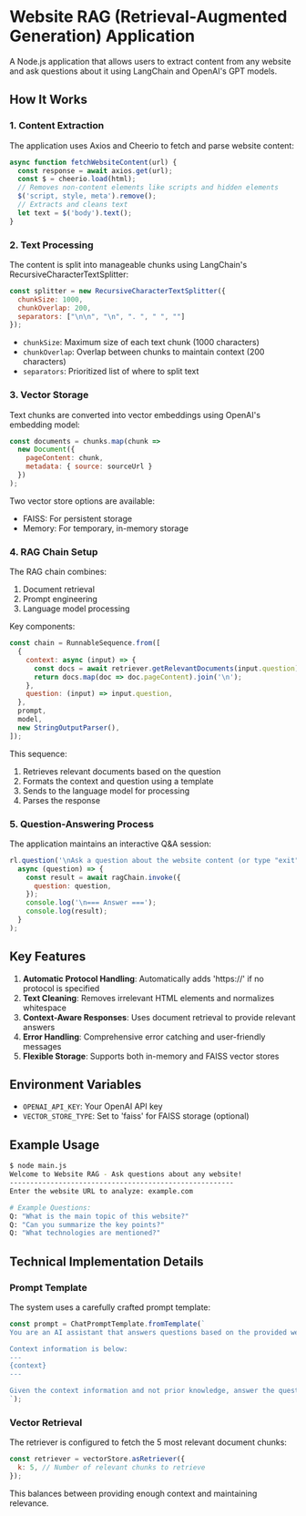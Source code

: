 # Website RAG (Retrieval-Augmented Generation) Application

A Node.js application that allows users to extract content from any website and ask questions about it using LangChain and OpenAI's GPT models.

## How It Works

### 1. Content Extraction
The application uses Axios and Cheerio to fetch and parse website content:

```javascript
async function fetchWebsiteContent(url) {
  const response = await axios.get(url);
  const $ = cheerio.load(html);
  // Removes non-content elements like scripts and hidden elements
  $('script, style, meta').remove();
  // Extracts and cleans text
  let text = $('body').text();
}
```

### 2. Text Processing
The content is split into manageable chunks using LangChain's RecursiveCharacterTextSplitter:

```javascript
const splitter = new RecursiveCharacterTextSplitter({
  chunkSize: 1000,
  chunkOverlap: 200,
  separators: ["\n\n", "\n", ". ", " ", ""]
});
```

- `chunkSize`: Maximum size of each text chunk (1000 characters)
- `chunkOverlap`: Overlap between chunks to maintain context (200 characters)
- `separators`: Prioritized list of where to split text

### 3. Vector Storage
Text chunks are converted into vector embeddings using OpenAI's embedding model:

```javascript
const documents = chunks.map(chunk => 
  new Document({ 
    pageContent: chunk,
    metadata: { source: sourceUrl }
  })
);
```

Two vector store options are available:
- FAISS: For persistent storage
- Memory: For temporary, in-memory storage

### 4. RAG Chain Setup
The RAG chain combines:
1. Document retrieval
2. Prompt engineering
3. Language model processing

Key components:

```javascript
const chain = RunnableSequence.from([
  {
    context: async (input) => {
      const docs = await retriever.getRelevantDocuments(input.question);
      return docs.map(doc => doc.pageContent).join('\n');
    },
    question: (input) => input.question,
  },
  prompt,
  model,
  new StringOutputParser(),
]);
```

This sequence:
1. Retrieves relevant documents based on the question
2. Formats the context and question using a template
3. Sends to the language model for processing
4. Parses the response

### 5. Question-Answering Process

The application maintains an interactive Q&A session:

```javascript
rl.question('\nAsk a question about the website content (or type "exit" to quit): ',
  async (question) => {
    const result = await ragChain.invoke({
      question: question,
    });
    console.log('\n=== Answer ===');
    console.log(result);
  }
);
```

## Key Features

1. **Automatic Protocol Handling**: Automatically adds 'https://' if no protocol is specified
2. **Text Cleaning**: Removes irrelevant HTML elements and normalizes whitespace
3. **Context-Aware Responses**: Uses document retrieval to provide relevant answers
4. **Error Handling**: Comprehensive error catching and user-friendly messages
5. **Flexible Storage**: Supports both in-memory and FAISS vector stores

## Environment Variables

- `OPENAI_API_KEY`: Your OpenAI API key
- `VECTOR_STORE_TYPE`: Set to 'faiss' for FAISS storage (optional)

## Example Usage

```bash
$ node main.js
Welcome to Website RAG - Ask questions about any website!
-------------------------------------------------------
Enter the website URL to analyze: example.com

# Example Questions:
Q: "What is the main topic of this website?"
Q: "Can you summarize the key points?"
Q: "What technologies are mentioned?"
```

## Technical Implementation Details

### Prompt Template
The system uses a carefully crafted prompt template:
```javascript
const prompt = ChatPromptTemplate.fromTemplate(`
You are an AI assistant that answers questions based on the provided website content.

Context information is below:
---
{context}
---

Given the context information and not prior knowledge, answer the question: {question}
`);
```

### Vector Retrieval
The retriever is configured to fetch the 5 most relevant document chunks:
```javascript
const retriever = vectorStore.asRetriever({
  k: 5, // Number of relevant chunks to retrieve
});
```

This balances between providing enough context and maintaining relevance.

